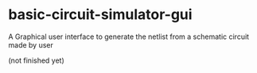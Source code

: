 # basic-circuit-simulator-gui
A Graphical user interface to generate the netlist from a schematic circuit made by user

(not finished yet)